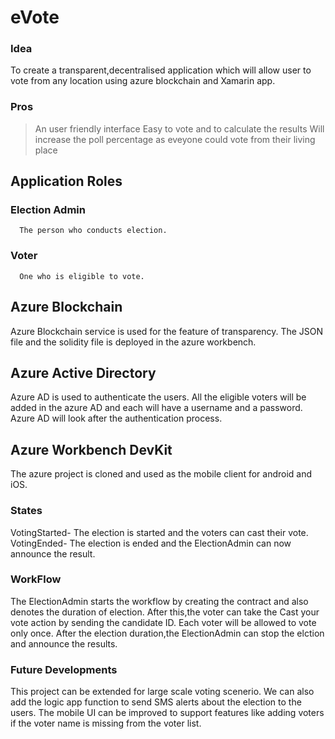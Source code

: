 # eVote
### Idea
  To create a transparent,decentralised application which will allow user to vote from any location using azure blockchain and Xamarin app.
### Pros
> An user friendly interface
> Easy to vote and to calculate the results
> Will increase the poll percentage as eveyone could vote from their living place
## Application Roles
### Election Admin
      The person who conducts election.
### Voter
      One who is eligible to vote.
## Azure Blockchain
  Azure Blockchain service is used for the feature of transparency. The JSON file and the solidity file is deployed in the azure workbench. 
## Azure Active Directory
  Azure AD is used to authenticate the users. All the eligible voters will be added in the azure AD and each will have a username and a password. Azure AD will look after the authentication process.
## Azure Workbench DevKit
  The azure project is cloned and used as the mobile client for android and iOS.
### States  
   VotingStarted- The election is started and the voters can cast their vote.
   VotingEnded- The election is ended and the ElectionAdmin can now announce the result.
### WorkFlow
  The ElectionAdmin starts the workflow by creating the contract and also denotes the duration of election.
  After this,the voter can take the Cast your vote action by sending the candidate ID.
  Each voter will be allowed to vote only once.
  After the election duration,the ElectionAdmin can stop the elction and announce the results.
### Future Developments
  This project can be extended for large scale voting scenerio. We can also add the logic app function to send SMS alerts about the election to the users. The mobile UI can be improved to support features like adding voters if the voter name is missing from the voter list.
  
